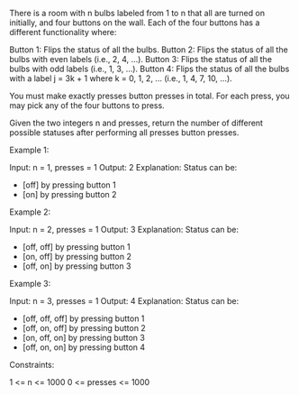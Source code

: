 There is a room with n bulbs labeled from 1 to n that all are turned on
initially, and four buttons on the wall. Each of the four buttons has a
different functionality where:


Button 1: Flips the status of all the bulbs.
Button 2: Flips the status of all the bulbs with even labels (i.e., 2, 4,
...).
Button 3: Flips the status of all the bulbs with odd labels (i.e., 1, 3,
...).
Button 4: Flips the status of all the bulbs with a label j = 3k + 1 where k =
0, 1, 2, ... (i.e., 1, 4, 7, 10, ...).


You must make exactly presses button presses in total. For each press, you
may pick any of the four buttons to press.

Given the two integers n and presses, return the number of different possible
statuses after performing all presses button presses.


Example 1:


Input: n = 1, presses = 1
Output: 2
Explanation: Status can be:
- [off] by pressing button 1
- [on] by pressing button 2


Example 2:


Input: n = 2, presses = 1
Output: 3
Explanation: Status can be:
- [off, off] by pressing button 1
- [on, off] by pressing button 2
- [off, on] by pressing button 3


Example 3:


Input: n = 3, presses = 1
Output: 4
Explanation: Status can be:
- [off, off, off] by pressing button 1
- [off, on, off] by pressing button 2
- [on, off, on] by pressing button 3
- [off, on, on] by pressing button 4



Constraints:


1 <= n <= 1000
0 <= presses <= 1000




